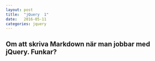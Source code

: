 ```yaml
---
layout: post
title:  "jQuery  1"
date:   2016-05-11
categories: jquery
---
```


## Om att skriva Markdown när man jobbar med jQuery. Funkar?
